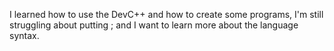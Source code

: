 I learned how to use the DevC++ and how to create some programs, I'm still struggling about putting ; and I want to learn more about the language syntax.

